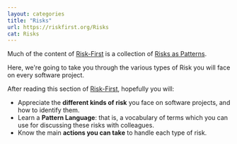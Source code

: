 ```yaml
---
layout: categories
title: "Risks"
url: https://riskfirst.org/Risks
cat: Risks
---
```


Much of the content of [Risk-First](https://risk-first.org) is a collection of [Risks as Patterns](A-Pattern-Language.md).  

Here, we're going to take you through the various types of Risk you will face on every software project.  

After reading this section of [Risk-First](https://risk-first.org), hopefully you will:

 - Appreciate the **different kinds of risk** you face on software projects, and how to identify them.
 - Learn a **Pattern Language**: that is, a vocabulary of terms which you can use for discussing these risks with colleagues.
 - Know the main **actions you can take** to handle each type of risk.
